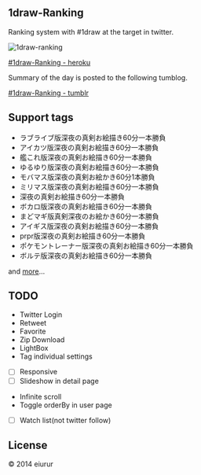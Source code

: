 1draw-Ranking
------

Ranking system with #1draw at the target in twitter.

![1draw-ranking](https://dl.dropboxusercontent.com/u/31717228/images/1draw/llls60.jpg)

<a href="https://ldraw-ranking.herokuapp.com" target="_blank">#1draw-Ranking - heroku</a>

Summary of the day is posted to the following tumblog.

<a href="http://1draw-ranking.tumblr.com/" target="_blank">#1draw-Ranking - tumblr</a>

Support tags
-------

- ラブライブ版深夜の真剣お絵描き60分一本勝負
- アイカツ版深夜の真剣お絵描き60分一本勝負
- 艦これ版深夜の真剣お絵描き60分一本勝負
- ゆるゆり版深夜の真剣お絵描き60分一本勝負
- モバマス版深夜の真剣お絵かき60分1本勝負
- ミリマス版深夜の真剣お絵描き60分一本勝負
- 深夜の真剣お絵描き60分一本勝負
- ボカロ版深夜の真剣お絵描き60分一本勝負
- まどマギ版真剣深夜のお絵かき60分一本勝負
- アイギス版深夜の真剣お絵描き60分一本勝負
- prpr版深夜の真剣お絵描き60分一本勝負
- ポケモントレーナー版深夜の真剣お絵描き60分一本勝負
- ボルテ版深夜の真剣お絵描き60分一本勝負

and [more](https://github.com/eiurur/1draw-ranking/raw/master/support-tags.md)...

TODO
------

- Twitter Login
- Retweet
- Favorite
- Zip Download
- LightBox
- Tag individual settings
- [ ] Responsive
- [ ] Slideshow in detail page
- Infinite scroll
- Toggle orderBy in user page
- [ ] Watch list(not twitter follow)

License
------

© 2014 eiurur
